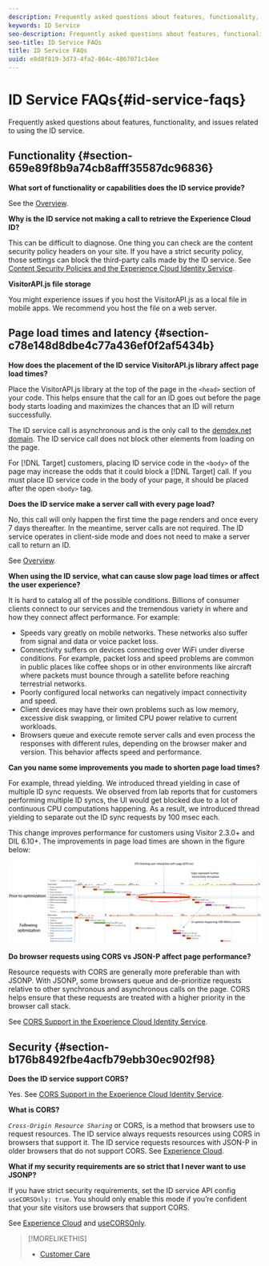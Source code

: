 ```yaml
---
description: Frequently asked questions about features, functionality, and issues related to using the ID service.
keywords: ID Service
seo-description: Frequently asked questions about features, functionality, and issues related to using the ID service.
seo-title: ID Service FAQs
title: ID Service FAQs
uuid: e8d8f819-3d73-4fa2-864c-4867071c14ee
---
```


# ID Service FAQs{#id-service-faqs}

Frequently asked questions about features, functionality, and issues related to using the ID service.

## Functionality {#section-659e89f8b9a74cb8afff35587dc96836}

**What sort of functionality or capabilities does the ID service provide?**

See the [Overview](../introduction/overview.md).

**Why is the ID service not making a call to retrieve the Experience Cloud ID?**

This can be difficult to diagnose. One thing you can check are the content security policy headers on your site. If you have a strict security policy, those settings can block the third-party calls made by the ID service. See [Content Security Policies and the Experience Cloud Identity Service](../reference/csp.md#concept-968c423a7392479db0a0d821ae9783e3).

**VisitorAPI.js file storage**

You might experience issues if you host the VisitorAPI.js as a local file in mobile apps. We recommend you host the file on a web server.

## Page load times and latency {#section-c78e148d8dbe4c77a436ef0f2af5434b}

**How does the placement of the ID service VisitorAPI.js library affect page load times?**

Place the VisitorAPI.js library at the top of the page in the `<head>` section of your code. This helps ensure that the call for an ID goes out before the page body starts loading and maximizes the chances that an ID will return successfully.

The ID service call is asynchronous and is the only call to the [demdex.net domain](https://marketing.adobe.com/resources/help/en_US/aam/demdex-calls.html). The ID service call does not block other elements from loading on the page.

For [!DNL Target] customers, placing ID service code in the `<body>` of the page may increase the odds that it could block a [!DNL Target] call. If you must place ID service code in the body of your page, it should be placed after the open `<body>` tag.

**Does the ID service make a server call with every page load?**

No, this call will only happen the first time the page renders and once every 7 days thereafter. In the meantime, server calls are not required. The ID service operates in client-side mode and does not need to make a server call to return an ID.

See [Overview](../introduction/overview.md).

**When using the ID service, what can cause slow page load times or affect the user experience?**

It is hard to catalog all of the possible conditions. Billions of consumer clients connect to our services and the tremendous variety in where and how they connect affect performance. For example:

* Speeds vary greatly on mobile networks. These networks also suffer from signal and data or voice packet loss. 
* Connectivity suffers on devices connecting over WiFi under diverse conditions. For example, packet loss and speed problems are common in public places like coffee shops or in other environments like aircraft where packets must bounce through a satellite before reaching terrestrial networks. 
* Poorly configured local networks can negatively impact connectivity and speed. 
* Client devices may have their own problems such as low memory, excessive disk swapping, or limited CPU power relative to current workloads. 
* Browsers queue and execute remote server calls and even process the responses with different rules, depending on the browser maker and version. This behavior affects speed and performance.

**Can you name some improvements you made to shorten page load times?**

For example, thread yielding. We introduced thread yielding in case of multiple ID sync requests. We observed from lab reports that for customers performing multiple ID syncs, the UI would get blocked due to a lot of continuous CPU computations happening. As a result, we introduced thread yielding to separate out the ID sync requests by 100 msec each.

This change improves performance for customers using Visitor 2.3.0+ and DIL 6.10+. The improvements in page load times are shown in the figure below:

![](assets/id_sync_improvements_copy.png)

**Do browser requests using CORS vs JSON-P affect page performance?**

Resource requests with CORS are generally more preferable than with JSONP. With JSONP, some browsers queue and de-prioritize requests relative to other synchronous and asynchronous calls on the page. CORS helps ensure that these requests are treated with a higher priority in the browser call stack.

See [CORS Support in the Experience Cloud Identity Service](../reference/cors.md#concept-6c280446990d46d88ba9da15d2dcc758).

## Security {#section-b176b8492fbe4acfb79ebb30ec902f98}

**Does the ID service support CORS?**

Yes. See [CORS Support in the Experience Cloud Identity Service](../reference/cors.md#concept-6c280446990d46d88ba9da15d2dcc758).

**What is CORS?**

*`Cross-Origin Resource Sharing`* or CORS, is a method that browsers use to request resources. The ID service always requests resources using CORS in browsers that support it. The ID service requests resources with JSON-P in older browsers that do not support CORS. See [Experience Cloud](../reference/cors.md#concept-6c280446990d46d88ba9da15d2dcc758).

**What if my security requirements are so strict that I never want to use JSONP?**

If you have strict security requirements, set the ID service API config `useCORSOnly: true`. You should only enable this mode if you’re confident that your site visitors use browsers that support CORS.

See [Experience Cloud](../reference/cors.md#concept-6c280446990d46d88ba9da15d2dcc758) and [useCORSOnly](../library/function-vars/use-cors-only.md#reference-8a9a143d838b48d6b23329b84b13e1fa). 

>[!MORELIKETHIS]
>
>* [Customer Care](https://helpx.adobe.com/marketing-cloud/contact-support.html)
